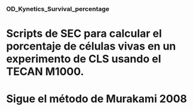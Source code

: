 ### OD_Kynetics_Survival_percentage
# Scripts de SEC para calcular el porcentaje de células vivas en un experimento de CLS usando el TECAN M1000.
# Sigue el método de Murakami 2008
